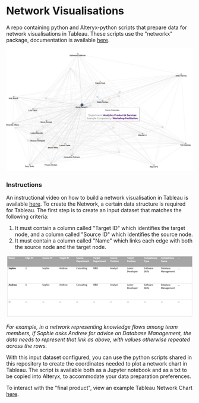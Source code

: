 # Network Visualisations
A repo containing python and Alteryx-python scripts that prepare data for network visualisations in Tableau.
These scripts use the "networkx" package, documentation is available [here](https://networkx.org/documentation/stable/index.html).

![Network Screenshot - Filtered](images/Network%20Screenshot%20-%20Filtered.JPG)

### Instructions
An instructional video on how to build a network visualisation in Tableau is available [here](https://youtu.be/N7JVM84b8aM?si=vRTDXvsn_vs5wAgz).
To create the Network, a certain data structure is required for Tableau. The first step is to create an input dataset that matches the following criteria:
  1. It must contain a column called "Target ID" which identifies the target node, and a column called "Source ID" which identifies the source node.
  2. It must contain a column called "Name" which links each edge with both the source node and the target node.

![Example Data Structure](images/Example%20Data%20Structure.JPG)

*For example, in a network representing knowledge flows among team members, if Sophie asks Andrew for advice on Database Management, the data needs to represent that link as above, with values otherwise repeated across the rows.*

With this input dataset configured, you can use the python scripts shared in this repository to create the coordinates needed to plot a network chart in Tableau. The script is available both as a Jupyter notebook and as a txt to be copied into Alteryx, to accommodate your data preparation preferences.

To interact with the "final product", view an example Tableau Network Chart [here](https://public.tableau.com/app/profile/sophie.hiscock/viz/NetworkCharts1/NetworkVisualisation).

